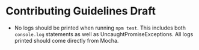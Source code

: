 # Contributing Guidelines Draft

- No logs should be printed when running `npm test`. This includes both `console.log` statements as well as UncaughtPromiseExceptions. All logs printed should come directly from Mocha.
